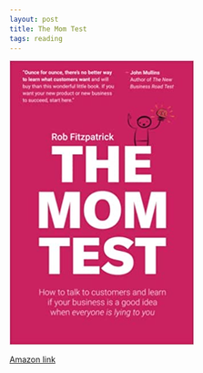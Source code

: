 ```yaml
---
layout: post
title: The Mom Test
tags: reading
---
```


![mom-test](assets/mom-test.jpg)

[Amazon link](https://www.amazon.com/gp/product/1492180742/ref=ppx_yo_dt_b_asin_image_o01_s00?ie=UTF8&psc=1)